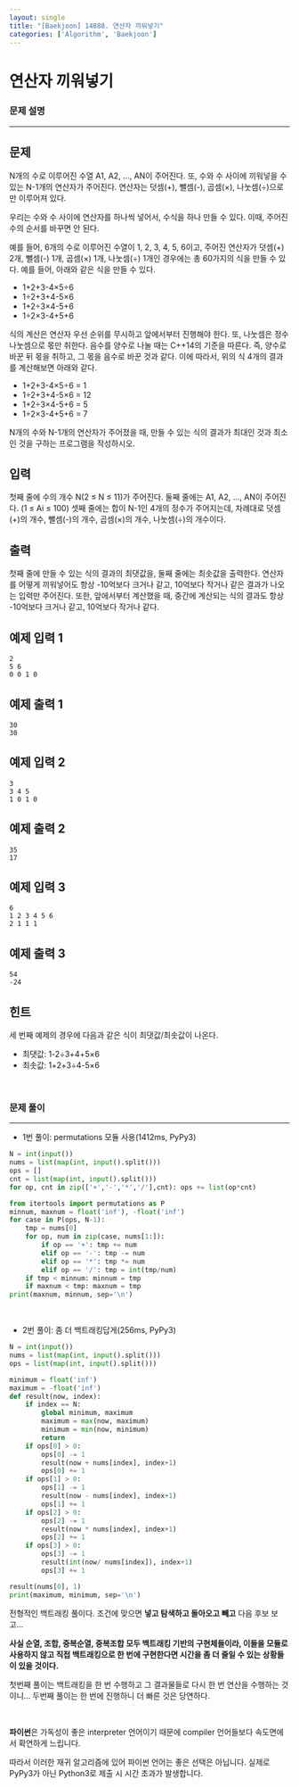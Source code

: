 ```yaml
---
layout: single
title: "[Baekjoon] 14888. 연산자 끼워넣기"
categories: ['Algorithm', 'Baekjoon']
---
```




# 연산자 끼워넣기

### 문제 설명

---

## 문제

N개의 수로 이루어진 수열 A1, A2, ..., AN이 주어진다. 또, 수와 수 사이에 끼워넣을 수 있는 N-1개의 연산자가 주어진다. 연산자는 덧셈(+), 뺄셈(-), 곱셈(×), 나눗셈(÷)으로만 이루어져 있다.

우리는 수와 수 사이에 연산자를 하나씩 넣어서, 수식을 하나 만들 수 있다. 이때, 주어진 수의 순서를 바꾸면 안 된다.

예를 들어, 6개의 수로 이루어진 수열이 1, 2, 3, 4, 5, 6이고, 주어진 연산자가 덧셈(+) 2개, 뺄셈(-) 1개, 곱셈(×) 1개, 나눗셈(÷) 1개인 경우에는 총 60가지의 식을 만들 수 있다. 예를 들어, 아래와 같은 식을 만들 수 있다.

- 1+2+3-4×5÷6
- 1÷2+3+4-5×6
- 1+2÷3×4-5+6
- 1÷2×3-4+5+6

식의 계산은 연산자 우선 순위를 무시하고 앞에서부터 진행해야 한다. 또, 나눗셈은 정수 나눗셈으로 몫만 취한다. 음수를 양수로 나눌 때는 C++14의 기준을 따른다. 즉, 양수로 바꾼 뒤 몫을 취하고, 그 몫을 음수로 바꾼 것과 같다. 이에 따라서, 위의 식 4개의 결과를 계산해보면 아래와 같다.

- 1+2+3-4×5÷6 = 1
- 1÷2+3+4-5×6 = 12
- 1+2÷3×4-5+6 = 5
- 1÷2×3-4+5+6 = 7

N개의 수와 N-1개의 연산자가 주어졌을 때, 만들 수 있는 식의 결과가 최대인 것과 최소인 것을 구하는 프로그램을 작성하시오.

## 입력

첫째 줄에 수의 개수 N(2 ≤ N ≤ 11)가 주어진다. 둘째 줄에는 A1, A2, ..., AN이 주어진다. (1 ≤ Ai ≤ 100) 셋째 줄에는 합이 N-1인 4개의 정수가 주어지는데, 차례대로 덧셈(+)의 개수, 뺄셈(-)의 개수, 곱셈(×)의 개수, 나눗셈(÷)의 개수이다. 

## 출력

첫째 줄에 만들 수 있는 식의 결과의 최댓값을, 둘째 줄에는 최솟값을 출력한다. 연산자를 어떻게 끼워넣어도 항상 -10억보다 크거나 같고, 10억보다 작거나 같은 결과가 나오는 입력만 주어진다. 또한, 앞에서부터 계산했을 때, 중간에 계산되는 식의 결과도 항상 -10억보다 크거나 같고, 10억보다 작거나 같다.

## 예제 입력 1 

```
2
5 6
0 0 1 0
```

## 예제 출력 1 

```
30
30
```

## 예제 입력 2 

```
3
3 4 5
1 0 1 0
```

## 예제 출력 2 

```
35
17
```

## 예제 입력 3 

```
6
1 2 3 4 5 6
2 1 1 1
```

## 예제 출력 3 

```
54
-24
```

## 힌트

세 번째 예제의 경우에 다음과 같은 식이 최댓값/최솟값이 나온다.

- 최댓값: 1-2÷3+4+5×6
- 최솟값: 1+2+3÷4-5×6

<br>

### 문제 풀이

---

* 1번 풀이: permutations 모듈 사용(1412ms, PyPy3)

```python
N = int(input())
nums = list(map(int, input().split()))
ops = []
cnt = list(map(int, input().split()))
for op, cnt in zip(['+','-','*','/'],cnt): ops += list(op*cnt)

from itertools import permutations as P
minnum, maxnum = float('inf'), -float('inf')
for case in P(ops, N-1):
    tmp = nums[0]
    for op, num in zip(case, nums[1:]):
        if op == '+': tmp += num
        elif op == '-': tmp -= num
        elif op == '*': tmp *= num
        elif op == '/': tmp = int(tmp/num)
    if tmp < minnum: minnum = tmp
    if maxnum < tmp: maxnum = tmp
print(maxnum, minnum, sep='\n') 
```

<br>

* 2번 풀이: 좀 더 백트래킹답게(256ms, PyPy3)

```python
N = int(input())
nums = list(map(int, input().split()))
ops = list(map(int, input().split()))

minimum = float('inf')
maximum = -float('inf')
def result(now, index):
    if index == N:
        global minimum, maximum
        maximum = max(now, maximum)
        minimum = min(now, minimum)
        return
    if ops[0] > 0:
        ops[0] -= 1
        result(now + nums[index], index+1)
        ops[0] += 1
    if ops[1] > 0:
        ops[1] -= 1
        result(now - nums[index], index+1)
        ops[1] += 1
    if ops[2] > 0:
        ops[2] -= 1
        result(now * nums[index], index+1)
        ops[2] += 1
    if ops[3] > 0:
        ops[3] -= 1
        result(int(now/ nums[index]), index+1)
        ops[3] += 1

result(nums[0], 1)
print(maximum, minimum, sep='\n')
```

전형적인 백트래킹 풀이다. 조건에 맞으면 **넣고 탐색하고 돌아오고 빼고** 다음 후보 보고...

**사실 순열, 조합, 중복순열, 중복조합 모두 백트래킹 기반의 구현체들이라, 이들을 모듈로 사용하지 않고 직접 백트래킹으로 한 번에 구현한다면  시간을 좀 더 줄일 수 있는 상황들이 있을 것이다.**

첫번째 풀이는 백트래킹을 한 번 수행하고 그 결과물들로 다시 한 번 연산을 수행하는 것이니... 두번째 풀이는 한 번에 진행하니 더 빠른 것은 당연하다. 

<br>

**파이썬**은 가독성이 좋은 interpreter 언어이기 때문에 compiler 언어들보다 속도면에서 확연하게 느립니다. 

따라서 이러한 재귀 알고리즘에 있어 파이썬 언어는 좋은 선택은 아닙니다. 실제로 PyPy3가 아닌 Python3로 제출 시 시간 초과가 발생합니다. 


